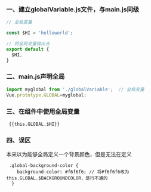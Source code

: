 ### 一、建立globalVariable.js文件，与main.js同级

```js
// 全局变量

const $HI = 'helloworld';

// 将全局变量抛出去
export default {
  $HI,
}
```

### 二、main.js声明全局

```js
import myglobal from './globalVariable';  // 全局变量
Vue.prototype.GLOBAL=myglobal;
```

### 三、在组件中使用全局变量

```vue
 {{this.GLOBAL.$HI}}
```

### 四、误区

本来以为能够全局定义一个背景颜色，但是无法在<style scoped></style>定义

```vue
 .global-background-color {
    background-color: #f6f6f6; // 将#f6f6f6改为this.GLOBAL.$BACKGROUNDCOLOR，是行不通的
  }
```

























